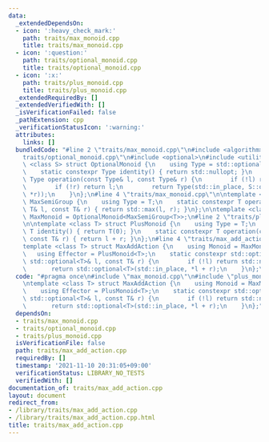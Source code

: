 ```yaml
---
data:
  _extendedDependsOn:
  - icon: ':heavy_check_mark:'
    path: traits/max_monoid.cpp
    title: traits/max_monoid.cpp
  - icon: ':question:'
    path: traits/optional_monoid.cpp
    title: traits/optional_monoid.cpp
  - icon: ':x:'
    path: traits/plus_monoid.cpp
    title: traits/plus_monoid.cpp
  _extendedRequiredBy: []
  _extendedVerifiedWith: []
  _isVerificationFailed: false
  _pathExtension: cpp
  _verificationStatusIcon: ':warning:'
  attributes:
    links: []
  bundledCode: "#line 2 \"traits/max_monoid.cpp\"\n#include <algorithm>\n#line 2 \"\
    traits/optional_monoid.cpp\"\n#include <optional>\n#include <utility>\n\ntemplate\
    \ <class S> struct OptionalMonoid {\n    using Type = std::optional<typename S::Type>;\n\
    \    static constexpr Type identity() { return std::nullopt; }\n    static constexpr\
    \ Type operation(const Type& l, const Type& r) {\n        if (!l) return r;\n\
    \        if (!r) return l;\n        return Type(std::in_place, S::operation(*l,\
    \ *r));\n    }\n};\n#line 4 \"traits/max_monoid.cpp\"\n\ntemplate <class T> struct\
    \ MaxSemiGroup {\n    using Type = T;\n    static constexpr T operation(const\
    \ T& l, const T& r) { return std::max(l, r); }\n};\n\ntemplate <class T> using\
    \ MaxMonoid = OptionalMonoid<MaxSemiGroup<T>>;\n#line 2 \"traits/plus_monoid.cpp\"\
    \n\ntemplate <class T> struct PlusMonoid {\n    using Type = T;\n    static constexpr\
    \ T identity() { return T(0); }\n    static constexpr T operation(const T& l,\
    \ const T& r) { return l + r; }\n};\n#line 4 \"traits/max_add_action.cpp\"\n\n\
    template <class T> struct MaxAddAction {\n    using Monoid = MaxMonoid<T>;\n \
    \   using Effector = PlusMonoid<T>;\n    static constexpr std::optional<T> operation(const\
    \ std::optional<T>& l, const T& r) {\n        if (!l) return std::nullopt;\n \
    \       return std::optional<T>(std::in_place, *l + r);\n    }\n};\n"
  code: "#pragma once\n#include \"max_monoid.cpp\"\n#include \"plus_monoid.cpp\"\n\
    \ntemplate <class T> struct MaxAddAction {\n    using Monoid = MaxMonoid<T>;\n\
    \    using Effector = PlusMonoid<T>;\n    static constexpr std::optional<T> operation(const\
    \ std::optional<T>& l, const T& r) {\n        if (!l) return std::nullopt;\n \
    \       return std::optional<T>(std::in_place, *l + r);\n    }\n};"
  dependsOn:
  - traits/max_monoid.cpp
  - traits/optional_monoid.cpp
  - traits/plus_monoid.cpp
  isVerificationFile: false
  path: traits/max_add_action.cpp
  requiredBy: []
  timestamp: '2021-11-10 20:31:05+09:00'
  verificationStatus: LIBRARY_NO_TESTS
  verifiedWith: []
documentation_of: traits/max_add_action.cpp
layout: document
redirect_from:
- /library/traits/max_add_action.cpp
- /library/traits/max_add_action.cpp.html
title: traits/max_add_action.cpp
---
```


